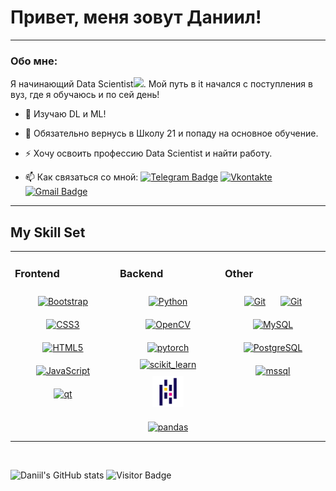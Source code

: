 # Привет, меня зовут Даниил!

---

### Обо мне:

Я начинающий Data Scientist<img src="https://media.giphy.com/media/WUlplcMpOCEmTGBtBW/giphy.gif" width="30px">. Мой путь в it начался с поступления в вуз, где я обучаюсь и по сей день!

- :telescope: Изучаю DL и ML!

- :seedling: Обязательно вернусь в Школу 21 и попаду на основное обучение.

- :zap: Хочу освоить профессию Data Scientist и найти работу.

- :mailbox: Как связаться со мной: [![Telegram Badge](https://img.shields.io/badge/-Kitaev-blue?style=flat&logo=Telegram&logoColor=white)](https://t.me/DanRomKit) [![Vkontakte](https://img.shields.io/badge/-Vkontakte-003f5c?style=for-the-badge&logo=Vk)](https://vk.com/im?sel=178657649)  [![Gmail Badge](https://img.shields.io/badge/-Gmail-red?style=flat&logo=Gmail&logoColor=white)](mailto:kitaev.dr@gmail.com)

---

## My Skill Set  
<table><tr><td valign="top" width="33%">



### Frontend  
<div align="center">  
<a href="https://getbootstrap.com/docs/3.4/javascript/" target="_blank"><img style="margin: 10px" src="https://profilinator.rishav.dev/skills-assets/bootstrap-plain.svg" alt="Bootstrap" height="50" /></a>  
<a href="https://www.w3schools.com/css/" target="_blank"><img style="margin: 10px" src="https://profilinator.rishav.dev/skills-assets/css3-original-wordmark.svg" alt="CSS3" height="50" /></a>  
<a href="https://en.wikipedia.org/wiki/HTML5" target="_blank"><img style="margin: 10px" src="https://profilinator.rishav.dev/skills-assets/html5-original-wordmark.svg" alt="HTML5" height="50" /></a>  
<a href="https://www.javascript.com/" target="_blank"><img style="margin: 10px" src="https://profilinator.rishav.dev/skills-assets/javascript-original.svg" alt="JavaScript" height="50" /></a>  
<a href="https://www.qt.io/" target="_blank" rel="noreferrer"> <img style="margin: 10px" src="https://upload.wikimedia.org/wikipedia/commons/0/0b/Qt_logo_2016.svg" alt="qt" height="50"/></a> 
</div>

</td><td valign="top" width="33%">



### Backend  
<div align="center">  
<a href="https://www.python.org/" target="_blank"><img style="margin: 10px" src="https://profilinator.rishav.dev/skills-assets/python-original.svg" alt="Python" height="50" /></a>  
<a href="https://opencv.org/" target="_blank"><img style="margin: 10px" src="https://profilinator.rishav.dev/skills-assets/opencv-icon.svg" alt="OpenCV" height="50" /></a>  
<a href="https://pytorch.org/" target="_blank"><img style="margin: 10px" src="https://profilinator.rishav.dev/skills-assets/pytorch-icon.svg" alt="pytorch" height="50" /></a>
<a href="https://scikit-learn.org/" target="_blank"><img src="https://upload.wikimedia.org/wikipedia/commons/0/05/Scikit_learn_logo_small.svg" alt="scikit_learn" height="50"/></a> 
<a href="https://pandas.pydata.org/" target="_blank"><img style="margin: 10px" src="https://raw.githubusercontent.com/devicons/devicon/2ae2a900d2f041da66e950e4d48052658d850630/icons/pandas/pandas-original.svg" alt="pandas" height="50"/></a>
<a href="https://numpy.org/" target="_blank"><img style="margin: 10px" src="https://cdn.jsdelivr.net/gh/devicons/devicon/icons/numpy/numpy-original.svg" alt="pandas" height="50"/></a>

</div>

</td><td valign="top" width="33%">



### Other  
<div align="center">  
<a href="https://www.jetbrains.com/ru-ru/pycharm/" target="_blank"><img style="margin: 10px" src="https://cdn.jsdelivr.net/gh/devicons/devicon/icons/pycharm/pycharm-original.svg" alt="Git" height="50" /></a>  
<a href="https://github.com/" target="_blank"><img style="margin: 10px" src="https://profilinator.rishav.dev/skills-assets/git-scm-icon.svg" alt="Git" height="50" /></a>  
<a href="https://www.mysql.com/" target="_blank"><img style="margin: 10px" src="https://profilinator.rishav.dev/skills-assets/mysql-original-wordmark.svg" alt="MySQL" height="50" /></a>  
<a href="https://www.postgresql.org/" target="_blank"><img style="margin: 10px" src="https://profilinator.rishav.dev/skills-assets/postgresql-original-wordmark.svg" alt="PostgreSQL" height="50" /></a>
<a href="https://www.microsoft.com/en-us/sql-server" target="_blank"><img style="margin: 10px" src="https://www.svgrepo.com/show/303229/microsoft-sql-server-logo.svg" alt="mssql" height="50"/></a> 
</div>

</td></tr></table>  

<br/>

![Daniil's GitHub stats](https://github-readme-stats.vercel.app/api?username=danromkit&show_icons=true&theme=radical)
![Visitor Badge](https://visitor-badge.laobi.icu/badge?page_id=danromkit)